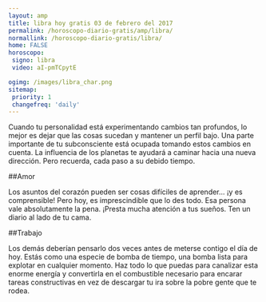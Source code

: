 ```yaml
---
layout: amp
title: libra hoy gratis 03 de febrero del 2017 
permalink: /horoscopo-diario-gratis/amp/libra/
normallink: /horoscopo-diario-gratis/libra/
home: FALSE
horoscopo:
 signo: libra
 video: aI-pmTCpytE

ogimg: /images/libra_char.png
sitemap:
 priority: 1
 changefreq: 'daily'
---
```



Cuando tu personalidad está experimentando cambios tan profundos, lo mejor es dejar que las cosas sucedan y mantener un perfil bajo. Una parte importante de tu subconsciente está ocupada tomando estos cambios en cuenta. La influencia de los planetas te ayudará a caminar hacia una nueva dirección. Pero recuerda, cada paso a su debido tiempo.

##Amor

Los asuntos del corazón pueden ser cosas difíciles de aprender... ¡y es comprensible! Pero hoy, es imprescindible que lo des todo. Esa persona vale absolutamente la pena. ¡Presta mucha atención a tus sueños. Ten un diario al lado de tu cama.

##Trabajo

Los demás deberían pensarlo dos veces antes de meterse contigo el día de hoy. Estás como una especie de bomba de tiempo, una bomba lista para explotar en cualquier momento. Haz todo lo que puedas para canalizar esta enorme energía y convertirla en el combustible necesario para encarar tareas constructivas en vez de descargar tu ira sobre la pobre gente que te rodea.